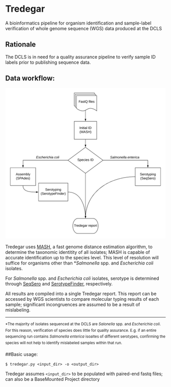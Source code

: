# Tredegar
A bioinformatics pipeline for organism identification and sample-label verification of whole genome sequence (WGS) data produced at the DCLS


## Rationale 


The DCLS is in need for a quality assurance pipeline to verify sample ID labels prior to publishing sequence data. 



## Data workflow:
![Tredegar pipeline](./docs/Tredegar.png)

Tredegar uses [MASH](http://genomebiology.biomedcentral.com/articles/10.1186/s13059-016-0997-x), a fast genome distance estimation algorithm, to determine the taxonomic identitity of all isolates; MASH is capable of accurate identification up to the species level. This level of resolution will suffice for organisms other than \**Salmonella* spp. and *Escherichia coli* isolates.

For *Salmonella* spp. and *Escherichia coli* isolates, serotype is determined through [SeqSero](http://jcm.asm.org/content/early/2015/03/05/JCM.00323-15) and [SerotypeFinder](http://jcm.asm.org/content/53/8/2410.full.pdf+html), respectively. 

All results are compiled into a single Tredegar report. This report can be accessed by WGS scientists to compare molecular typing results of each sample; significant incongruences are assumed to be a result of mislabeling. 

---

<sup>\*The majority of isolates sequenced at the DCLS are *Salonella* spp. and *Escherichia coli*. For this reason, verification of species does little for quality assurance. E.g. if an entire sequencing run contains *Salmonella enterica* isoaltes of different serotypes, confirming the species will not help to identify mislabeled samples within that run. </sup>


##Basic usage: 

````
$ tredegar.py <input_dir> -o <output_dir>
````

Tredegar assumes `<input_dir>` to be populated with paired-end fastq files; can also be a BaseMounted Project directory 


